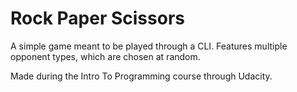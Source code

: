 # Rock Paper Scissors
A simple game meant to be played through a CLI. Features multiple opponent types, which are chosen at random.

Made during the Intro To Programming course through Udacity.
